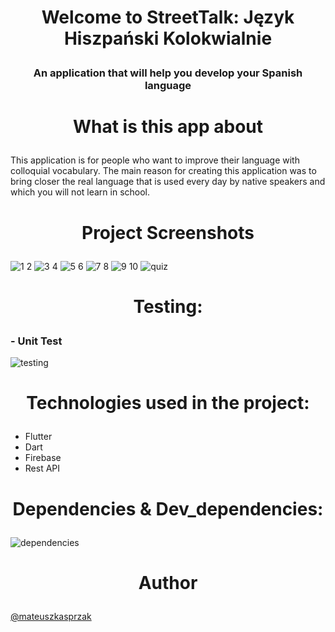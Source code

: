 # <p align="center">Welcome to StreetTalk: Język Hiszpański Kolokwialnie</p>
<h3><p align="center">An application that will help you develop your Spanish language</p></h3>

# <p align="center">What is this app about</p>

This application is for people who want to improve their language with colloquial vocabulary. The main reason for creating this application was to bring closer the real language that is used every day by native speakers and which you will not learn in school.

# <p align="center">Project Screenshots</p>
![1 2](https://github.com/mateuszkasprzak94/street_talk/assets/142491717/24392bc4-e5d5-48af-b138-7521dc2209ec)
![3 4](https://github.com/mateuszkasprzak94/street_talk/assets/142491717/0b737f2e-4a38-47c9-a3f4-d8c674ea9cc0)
![5 6](https://github.com/mateuszkasprzak94/street_talk/assets/142491717/90553caa-dd4e-423e-addb-40d2d5b6a923)
![7 8](https://github.com/mateuszkasprzak94/street_talk/assets/142491717/638980e0-cbc5-4305-a3ef-7168125265ca)
![9 10](https://github.com/mateuszkasprzak94/street_talk/assets/142491717/4e44a945-f49a-4e48-b19d-c18698b0831d)
![quiz](https://github.com/mateuszkasprzak94/street_talk/assets/142491717/f9c21443-d766-449c-9d38-2c1399b15ca2)

# <p align="center">Testing:</p>
<h3>- Unit Test</h3>
  
![testing](https://github.com/mateuszkasprzak94/street_talk/assets/142491717/50c1d6a7-9416-4af4-8bf0-6286094cd840)

# <p align="center">Technologies used in the project:</p>

- Flutter
- Dart
- Firebase
- Rest API

# <p align="center">Dependencies & Dev_dependencies:</p>
![dependencies](https://github.com/mateuszkasprzak94/street_talk/assets/142491717/7da66c00-9252-4d97-8865-65a35f8ab170)

# <p align="center">Author</p>
[@mateuszkasprzak](https://github.com/mateuszkasprzak94)
